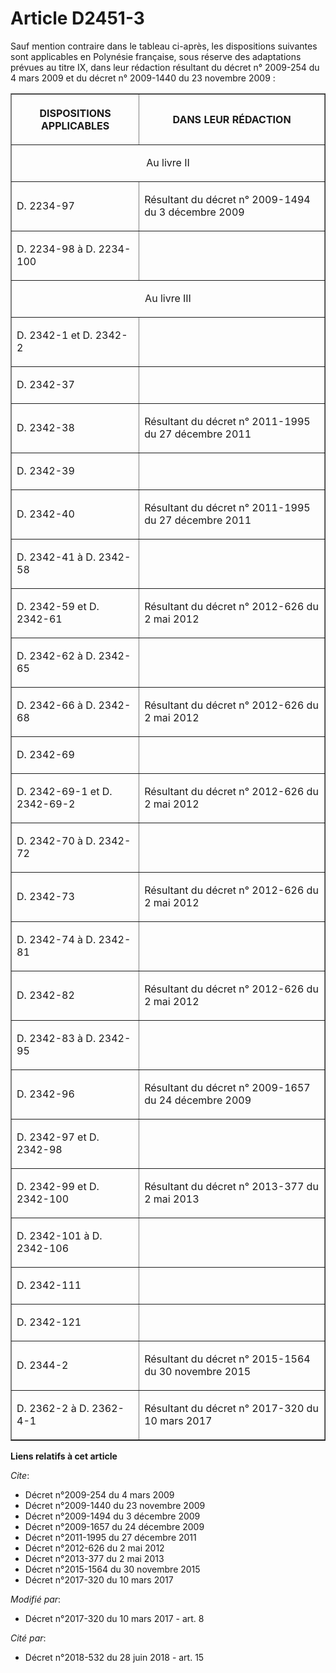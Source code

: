 # Article D2451-3

Sauf mention contraire dans le tableau ci-après, les dispositions suivantes sont applicables en Polynésie française, sous
réserve des adaptations prévues au titre IX, dans leur rédaction résultant du  décret n° 2009-254 du 4 mars 2009  et du
décret n° 2009-1440 du 23 novembre 2009  :

<table border="1">
    <tbody>
      <tr>
        <th>

DISPOSITIONS APPLICABLES

</th>
        <th>

DANS LEUR RÉDACTION

</th>
      </tr>
      <tr>
        <td valign="middle" colspan="2" align="center">

Au livre II

</td>
      </tr>
      <tr>
        <td align="left" valign="middle">

D. 2234-97

</td>
        <td align="left" valign="middle">

Résultant du  décret n° 2009-1494 du 3 décembre 2009 

</td>
      </tr>
      <tr>
        <td valign="middle" align="left">

D. 2234-98 à D. 2234-100

</td>
        <td valign="middle" align="left">
      </td></tr>
      <tr>
        <td align="center" colspan="2" valign="middle">

Au livre III

</td>
      </tr>
      <tr>
        <td valign="middle" align="left">

D. 2342-1 et D. 2342-2

</td>
        <td align="left" valign="middle">
      </td></tr>
      <tr>
        <td valign="middle" align="left">

D. 2342-37

</td>
        <td valign="middle" align="left">
      </td></tr>
      <tr>
        <td align="left" valign="middle">

D. 2342-38

</td>
        <td valign="middle" align="left">

Résultant du  décret n° 2011-1995 du 27 décembre 2011 

</td>
      </tr>
      <tr>
        <td align="left" valign="middle">

D. 2342-39

</td>
        <td valign="middle" align="left">
      </td></tr>
      <tr>
        <td valign="middle" align="left">

D. 2342-40

</td>
        <td valign="middle" align="left">

Résultant du  décret n° 2011-1995 du 27 décembre 2011 

</td>
      </tr>
      <tr>
        <td valign="middle" align="left">

D. 2342-41 à D. 2342-58

</td>
        <td valign="middle" align="left">
      </td></tr>
      <tr>
        <td align="left" valign="middle">

D. 2342-59 et D. 2342-61

</td>
        <td valign="middle" align="left">

Résultant du  décret n° 2012-626 du 2 mai 2012 

</td>
      </tr>
      <tr>
        <td valign="middle" align="left">

D. 2342-62 à D. 2342-65

</td>
        <td align="left" valign="middle">
      </td></tr>
      <tr>
        <td valign="middle" align="left">

D. 2342-66 à D. 2342-68

</td>
        <td align="left" valign="middle">

Résultant du  décret n° 2012-626 du 2 mai 2012 

</td>
      </tr>
      <tr>
        <td valign="middle" align="left">

D. 2342-69

</td>
        <td align="left" valign="middle">
      </td></tr>
      <tr>
        <td valign="middle" align="left">

D. 2342-69-1 et D. 2342-69-2

</td>
        <td valign="middle" align="left">

Résultant du  décret n° 2012-626 du 2 mai 2012 

</td>
      </tr>
      <tr>
        <td valign="middle" align="left">

D. 2342-70 à D. 2342-72

</td>
        <td valign="middle" align="left">
      </td></tr>
      <tr>
        <td align="left" valign="middle">

D. 2342-73

</td>
        <td valign="middle" align="left">

Résultant du  décret n° 2012-626 du 2 mai 2012 

</td>
      </tr>
      <tr>
        <td valign="middle" align="left">

D. 2342-74 à D. 2342-81

</td>
        <td align="left" valign="middle">
      </td></tr>
      <tr>
        <td align="left" valign="middle">

D. 2342-82

</td>
        <td valign="middle" align="left">

Résultant du  décret n° 2012-626 du 2 mai 2012 

</td>
      </tr>
      <tr>
        <td valign="middle" align="left">

D. 2342-83 à D. 2342-95

</td>
        <td valign="middle" align="left">
      </td></tr>
      <tr>
        <td align="left" valign="middle">

D. 2342-96

</td>
        <td valign="middle" align="left">

Résultant du  décret n° 2009-1657 du 24 décembre 2009 

</td>
      </tr>
      <tr>
        <td valign="middle" align="left">

D. 2342-97 et D. 2342-98

</td>
        <td align="left" valign="middle">
      </td></tr>
      <tr>
        <td align="left" valign="middle">

D. 2342-99 et D. 2342-100

</td>
        <td align="left" valign="middle">

Résultant du  décret n° 2013-377 du 2 mai 2013 

</td>
      </tr>
      <tr>
        <td align="left" valign="middle">

D. 2342-101 à D. 2342-106

</td>
        <td align="left" valign="middle">
      </td></tr>
      <tr>
        <td valign="middle" align="left">

D. 2342-111

</td>
        <td valign="middle" align="left">
      </td></tr>
      <tr>
        <td align="left" valign="middle">

D. 2342-121

</td>
        <td valign="middle" align="left">
      </td></tr>
      <tr>
        <td valign="middle" align="left">

D. 2344-2

</td>
        <td align="left" valign="middle">

Résultant du  décret n° 2015-1564 du 30 novembre 2015 

</td>
      </tr>
      <tr>
        <td align="left" valign="middle">

D. 2362-2 à D. 2362-4-1

</td>
        <td valign="middle" align="left">

Résultant du  décret n° 2017-320 du 10 mars 2017 </td>
      </tr>
    </tbody>
  </table>

**Liens relatifs à cet article**

_Cite_:

  - Décret n°2009-254 du 4 mars 2009
  - Décret n°2009-1440 du 23 novembre 2009
  - Décret n°2009-1494 du 3 décembre 2009
  - Décret n°2009-1657 du 24 décembre 2009
  - Décret n°2011-1995 du 27 décembre 2011
  - Décret n°2012-626 du 2 mai 2012
  - Décret n°2013-377 du 2 mai 2013
  - Décret n°2015-1564 du 30 novembre 2015
  - Décret n°2017-320 du 10 mars 2017

_Modifié par_:

  - Décret n°2017-320 du 10 mars 2017 - art. 8

_Cité par_:

  - Décret n°2018-532 du 28 juin 2018 - art. 15

